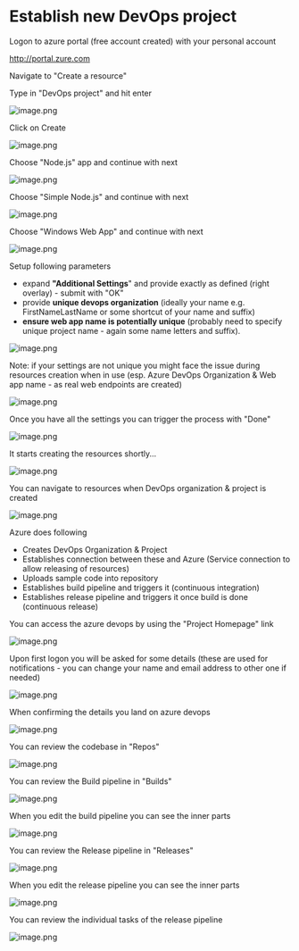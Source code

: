 # Establish new DevOps project

Logon to azure portal (free account created) with your personal account

http://portal.zure.com

Navigate to "Create a resource"

Type in "DevOps project" and hit enter

![image.png](/.attachments/image-b5e749d7-0f1a-4413-aaba-32aebd54d90f.png)

Click on Create

![image.png](/.attachments/image-f8916bf2-9cff-4e35-802b-b592718bf891.png)

Choose "Node.js" app and continue with next

![image.png](/.attachments/image-a1ad625d-8bcb-4628-b4b5-8f5990c14f29.png)

Choose "Simple Node.js" and continue with next

![image.png](/.attachments/image-6b9066ef-f894-4c63-bafd-9cc9c056f893.png)

Choose "Windows Web App" and continue with next

![image.png](/.attachments/image-09a36eff-b434-45db-a294-81a839976bae.png)

Setup following parameters 
- expand **"Additional Settings**" and provide exactly as defined (right overlay) - submit with "OK"
- provide **unique devops organization** (ideally your name e.g. FirstNameLastName or some shortcut of your name and suffix)
- **ensure web app name is potentially unique** (probably need to specify unique project name - again some name letters and suffix).

![image.png](/.attachments/image-52822207-fd08-4401-9d54-b531ff7970f4.png)

Note: if your settings are not unique you might face the issue during resources creation when in use (esp. Azure DevOps Organization & Web app name - as real web endpoints are created)

![image.png](/.attachments/image-aa43c049-a0bd-49e8-9e2f-778999351c96.png)

Once you have all the settings you can trigger the process with "Done"

![image.png](/.attachments/image-ae0e6ea7-ad9e-4aa9-a106-edce64c38f4a.png)

It starts creating the resources shortly...

![image.png](/.attachments/image-cb49875a-2590-4667-a44c-eb88520d4822.png)

You can navigate to resources when DevOps organization & project is created

![image.png](/.attachments/image-141cfed4-530a-462e-8bdc-653fd2e8b9de.png)

Azure does following
- Creates DevOps Organization & Project
- Establishes connection between these and Azure (Service connection to allow releasing of resources) 
- Uploads sample code into repository
- Establishes build pipeline and triggers it (continuous integration)
- Establishes release pipeline and triggers it once build is done (continuous release)

You can access the azure devops by using the "Project Homepage" link

![image.png](/.attachments/image-93602f37-aca3-4ae4-8cf2-dad552dbeac6.png)

Upon first logon you will be asked for some details (these are used for notifications - you can change your name and email address to other one if needed)

![image.png](/.attachments/image-699d60df-12e0-42d3-ab67-8a8814c69e45.png)

When confirming the details you land on azure devops

![image.png](/.attachments/image-c4d01b39-ba84-49aa-a4f7-5b70a3e3b512.png)

You can review the codebase in "Repos"

![image.png](/.attachments/image-23c310a5-d131-4ab5-827a-8b4fb292cbe4.png)

You can review the Build pipeline in "Builds"

![image.png](/.attachments/image-85825206-9cfb-4305-ad1c-3cafdc40d54d.png)

When you edit the build pipeline you can see the inner parts

![image.png](/.attachments/image-94f4e0af-5a96-4000-95d6-5e4c6d1ceea3.png)

You can review the Release pipeline in "Releases"

![image.png](/.attachments/image-6c3955fe-87b0-4311-91b4-bee6fc96a093.png)

When you edit the release pipeline you can see the inner parts

![image.png](/.attachments/image-1d083b6b-ed81-47b8-93d5-96f580f8581d.png)

You can review the individual tasks of the release pipeline

![image.png](/.attachments/image-f13df350-b6df-4532-9dac-a3da11e917a5.png)






